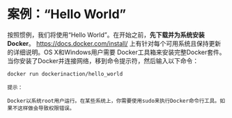 案例：“Hello World”
===================================================================================
按照惯例，我们将使用“Hello World”。在开始之前，**先下载并为系统安装Docker**。
https://docs.docker.com/install/ 上有针对每个可用系统且保持更新的详细说明。OS X和Windows用户需要
Docker工具箱来安装完整Docker套件。当你安装了Docker并连接网络，移到命令提示符，然后输入以下命令：
```shell
docker run dockerinaction/hello_world
```
```
提示：

Docker以系统root用户运行。在某些系统上，你需要使用sudo来执行Docker命令行工具。如果不这样做会导致权限错误。
```